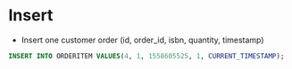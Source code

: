 # Insert

* Insert one customer order (id, order_id, isbn, quantity, timestamp)
```SQL
INSERT INTO ORDERITEM VALUES(4, 1, 1558605525, 1, CURRENT_TIMESTAMP);
```
